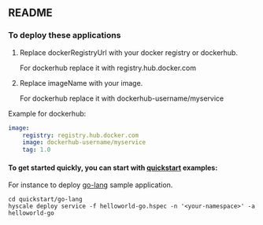 ## README

### To deploy these applications
1. Replace dockerRegistryUrl with your docker registry or dockerhub. 

   For dockerhub replace it with registry.hub.docker.com
2. Replace imageName with your image. 

   For dockerhub replace it with dockerhub-username/myservice

Example for dockerhub:

```yaml
image:
    registry: registry.hub.docker.com
    image: dockerhub-username/myservice
    tag: 1.0
```

#### To get started quickly, you can start with [quickstart](https://github.com/hyscale/hyscale/tree/master/examples/quickstart) examples:

For instance to deploy [go-lang](https://github.com/hyscale/hyscale/tree/master/examples/quickstart/go-lang) sample application.
```
cd quickstart/go-lang
hyscale deploy service -f helloworld-go.hspec -n '<your-namespace>' -a helloworld-go
```
